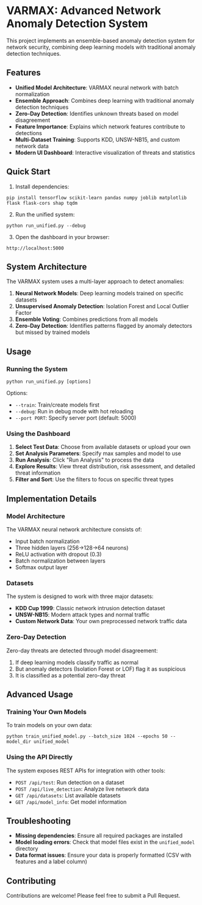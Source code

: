 # VARMAX: Advanced Network Anomaly Detection System

This project implements an ensemble-based anomaly detection system for network security, combining deep learning models with traditional anomaly detection techniques.

## Features

- **Unified Model Architecture**: VARMAX neural network with batch normalization
- **Ensemble Approach**: Combines deep learning with traditional anomaly detection techniques
- **Zero-Day Detection**: Identifies unknown threats based on model disagreement
- **Feature Importance**: Explains which network features contribute to detections
- **Multi-Dataset Training**: Supports KDD, UNSW-NB15, and custom network data
- **Modern UI Dashboard**: Interactive visualization of threats and statistics

## Quick Start

1. Install dependencies:
```
pip install tensorflow scikit-learn pandas numpy joblib matplotlib flask flask-cors shap tqdm
```

2. Run the unified system:
```
python run_unified.py --debug
```

3. Open the dashboard in your browser:
```
http://localhost:5000
```

## System Architecture

The VARMAX system uses a multi-layer approach to detect anomalies:

1. **Neural Network Models**: Deep learning models trained on specific datasets
2. **Unsupervised Anomaly Detection**: Isolation Forest and Local Outlier Factor
3. **Ensemble Voting**: Combines predictions from all models
4. **Zero-Day Detection**: Identifies patterns flagged by anomaly detectors but missed by trained models

## Usage

### Running the System

```
python run_unified.py [options]
```

Options:
- `--train`: Train/create models first
- `--debug`: Run in debug mode with hot reloading
- `--port PORT`: Specify server port (default: 5000)

### Using the Dashboard

1. **Select Test Data**: Choose from available datasets or upload your own
2. **Set Analysis Parameters**: Specify max samples and model to use
3. **Run Analysis**: Click "Run Analysis" to process the data
4. **Explore Results**: View threat distribution, risk assessment, and detailed threat information
5. **Filter and Sort**: Use the filters to focus on specific threat types

## Implementation Details

### Model Architecture

The VARMAX neural network architecture consists of:
- Input batch normalization
- Three hidden layers (256→128→64 neurons)
- ReLU activation with dropout (0.3)
- Batch normalization between layers
- Softmax output layer

### Datasets

The system is designed to work with three major datasets:
- **KDD Cup 1999**: Classic network intrusion detection dataset
- **UNSW-NB15**: Modern attack types and normal traffic
- **Custom Network Data**: Your own preprocessed network traffic data

### Zero-Day Detection

Zero-day threats are detected through model disagreement:
1. If deep learning models classify traffic as normal
2. But anomaly detectors (Isolation Forest or LOF) flag it as suspicious
3. It is classified as a potential zero-day threat

## Advanced Usage

### Training Your Own Models

To train models on your own data:
```
python train_unified_model.py --batch_size 1024 --epochs 50 --model_dir unified_model
```

### Using the API Directly

The system exposes REST APIs for integration with other tools:
- `POST /api/test`: Run detection on a dataset
- `POST /api/live_detection`: Analyze live network data
- `GET /api/datasets`: List available datasets
- `GET /api/model_info`: Get model information

## Troubleshooting

- **Missing dependencies**: Ensure all required packages are installed
- **Model loading errors**: Check that model files exist in the `unified_model` directory
- **Data format issues**: Ensure your data is properly formatted (CSV with features and a label column)

## Contributing

Contributions are welcome! Please feel free to submit a Pull Request. 